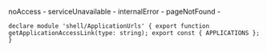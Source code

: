 noAccess -
serviceUnavailable -
internalError - 
pageNotFound -




`declare module 'shell/ApplicationUrls' {
	export function getApplicationAccessLink(type: string);
	export const { APPLICATIONS };
}`

